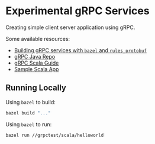 # Experimental gRPC Services

Creating simple client server application using gRPC.

Some available resources:
- [Building gRPC services with `bazel` and `rules_protobuf`](https://grpc.io/blog/bazel_rules_protobuf)
- [gRPC Java Repo](https://github.com/grpc/grpc-java)
- [gRPC Scala Guide](https://scalapb.github.io/grpc.html)
- [Sample Scala App](https://github.com/xuwei-k/grpc-scala-sample)


## Running Locally

Using `bazel` to build:

```bash
bazel build "..."
```

Using `bazel` to run:

```bash
bazel run //grpctest/scala/helloworld
```
